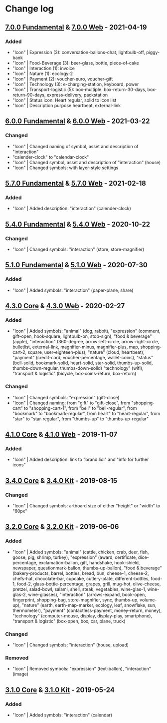 # Change log

## [7.0.0 Fundamental](https://github.com/cake-hub/lidl-sketch/tree/v7.0.0) & [7.0.0 Web](https://github.com/cake-hub/lidl-web-sketch/tree/v7.0.0) - 2021-04-19

### Added

* "Icon" | Expression (3): conversation-ballons-chat, lightbulb-off, piggy-bank
* "Icon" | Food-Beverage (3): beer-glass, bottle, piece-of-cake
* "Icon" | Interaction (1): invoice
* "Icon" | Nature (1): ecology-2
* "Icon" | Payment (2): voucher-euro, voucher-gift
* "Icon" | Technology (3): e-charging-station, keyboard, power
* "Icon" | Transport-logistic (5): box-multiple. box-return-30-days, box-return-90-days, express-delivery, packstation
* "Icon" | Status icon: Heart regular, solid to icon list
* "Icon" | Description purpose heartbeat, external-link


## [6.0.0 Fundamental](https://github.com/cake-hub/lidl-sketch/tree/v6.0.0) & [6.0.0 Web](https://github.com/cake-hub/lidl-web-sketch/tree/v6.0.0) - 2021-03-22

### Changed

* "Icon" | Changed naming of symbol, asset and description of "interaction"
 * "calender-clock" to "calendar-clock"
* "Icon" | Changed symbol, asset and description of "interaction" (house)
* "Icon" | Changed symbols: with layer-style settings


## [5.7.0 Fundamental](https://github.com/cake-hub/lidl-sketch/tree/v5.7.0) & [5.7.0 Web](https://github.com/cake-hub/lidl-web-sketch/tree/v5.7.0) - 2021-02-18

### Added

* "Icon" | Added description: "interaction" (calender-clock)


## [5.4.0 Fundamental](https://github.com/cake-hub/lidl-sketch/tree/v5.4.0) & [5.4.0 Web](https://github.com/cake-hub/lidl-web-sketch/tree/v5.4.0) - 2020-10-22

### Changed

* "Icon" | Changed symbols: "interaction" (store, store-magnifier)


## [5.1.0 Fundamental](https://github.com/cake-hub/lidl-sketch/tree/v5.1.0) & [5.1.0 Web](https://github.com/cake-hub/lidl-web-sketch/tree/v5.1.0) - 2020-07-30

### Added

* "Icon" | Added symbols: "interaction" (paper-plane, share)


## [4.3.0 Core](https://www.secrz.de/bitbucket/projects/UXCAKE/repos/lidl-cake-ui-core/browse?at=refs%2Ftags%2Fv4.3.0) & [4.3.0 Web](https://www.secrz.de/bitbucket/projects/UXCAKE/repos/lidl-cake-ui-web/browse?at=refs%2Ftags%2Fv4.3.0) - 2020-02-27

### Added

* "Icon" | Added symbols: "animal" (dog, rabbit), "expression" (comment, gift-open, hook-square, lightbulb-on, stop-sign), "food & beverage" (apple), "interaction" (360-degree, arrow-left-circle, arrow-right-circle, bulletlist, external-link, magnifier-minus, magnifier-plus, map, shopping-cart-2, square, user-eighteen-plus), "nature" (cloud, heartbeat), "payment" (credit-card, voucher-percentage, wallet-coins), "status" (bell-solid, bookmark-solid, heart-solid, star-solid, thumbs-up-solid, thumbs-down-regular, thumbs-down-solid) "technology" (wifi), "transport & logistic" (bicycle, box-coins-return, box-return)

### Changed

* "Icon" | Changed symbols: "expression" (gift-close)
* "Icon" | Changed naming: from "gift" to "gift-close", from "shopping-cart" to "shopping-cart-1", from "bell" to "bell-regular", from "bookmark" to "bookmark-regular", from heart" to "heart-regular", from "star" to "star-regular", from "thumbs-up" to "thumbs-up-regular"


## [4.1.0 Core](https://www.secrz.de/bitbucket/projects/UXCAKE/repos/lidl-cake-ui-core/browse?at=refs%2Ftags%2Fv4.1.0) & [4.1.0 Web](https://www.secrz.de/bitbucket/projects/UXCAKE/repos/lidl-cake-ui-web/browse?at=refs%2Ftags%2Fv4.1.0) - 2019-11-07

### Added

* "Icon" | Added description: link to "brand.lidl" and "info for further icons"


## [3.4.0 Core](https://www.secrz.de/bitbucket/projects/UXCAKE/repos/lidl-cake-ui-core/browse?at=refs%2Ftags%2Fv3.4.0) & [3.4.0 Kit](https://www.secrz.de/bitbucket/projects/UXCAKE/repos/lidl-cake-ui-web/browse?at=refs%2Ftags%2Fv3.4.0) - 2019-08-15

### Changed

* "Icon" | Changed symbols: artboard size of either "height" or "width" to "60px"


## [3.2.0 Core](https://www.secrz.de/bitbucket/projects/UXCAKE/repos/lidl-cake-ui-core/browse?at=refs%2Ftags%2Fv3.2.0) & [3.2.0 Kit](https://www.secrz.de/bitbucket/projects/UXCAKE/repos/lidl-cake-ui-web/browse?at=refs%2Ftags%2Fv3.2.0) - 2019-06-06

### Added

* "Icon" | Added symbols: "animal" (cattle, chicken, crab, deer, fish, goose, pig, shrimp, turkey), "expression" (award, certificate, dice-percentage, exclamation-ballon, gift, handshake, hook-shield, newspaper, questionmark-ballon, thumbs-up-ballon), "food & beverage" (bakery-products, barrel, bottles, bread, bun, cheese-1, cheese-2, chefs-hat, chocolate-bar, cupcake, cutlery-plate, different-bottles, food-1, food-2, glass-bottle-percentage, grapes, grill, mug-hot, olive-cheese, pretzel, salad-bowl, salami, shell, steak, vegetables, wine-glas-1, wine-glas-2, wine-glasses), "interaction" (arrows-expand, book-open, fingerprint, shopping-bag, store-magnifier, sync, thumbs-up, volume-up), "nature" (earth, earth-map-marker, ecology, leaf, snowflake, sun, thermometer), "payment" (contactless-payment, money-return, money), "technology" (computer-mouse, display, display-play, smartphone), "transport & logistic" (box-open, box, car, plane, truck)

### Changed

* "Icon" | Changed symbols: "interaction" (house, upload)

### Removed

* "Icon" | Removed symbols: "expression" (text-ballon), "interaction" (image)


## [3.1.0 Core](https://www.secrz.de/bitbucket/projects/UXCAKE/repos/lidl-cake-ui-core/browse?at=refs%2Ftags%2Fv3.1.0) & [3.1.0 Kit](https://www.secrz.de/bitbucket/projects/UXCAKE/repos/lidl-cake-ui-web/browse?at=refs%2Ftags%2Fv3.1.0) - 2019-05-24

### Added

* "Icon" | Added symbols: "interaction" (calendar)
